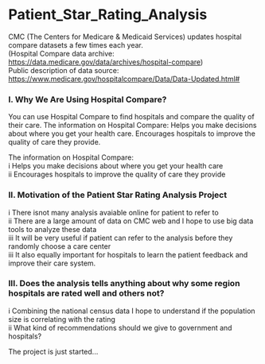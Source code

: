 # Patient_Star_Rating_Analysis
CMC (The Centers for Medicare & Medicaid Services) updates hospital compare datasets a few times each year.  
(Hospital Compare data archive: https://data.medicare.gov/data/archives/hospital-compare)  
Public description of data source: https://www.medicare.gov/hospitalcompare/Data/Data-Updated.html#

### I. Why We Are Using Hospital Compare?
You can use Hospital Compare to find hospitals and compare the quality of their care. The information on Hospital Compare: Helps you make decisions about where you get your health care. Encourages hospitals to improve the quality of care they provide.

The information on Hospital Compare:  
i Helps you make decisions about where you get your health care  
ii Encourages hospitals to improve the quality of care they provide 

### II. Motivation of the Patient Star Rating Analysis Project  
i There isnot many analysis avaiable online for patient to refer to  
ii There are a large amount of data on CMC web and I hope to use big data tools to analyze these data  
iii It will be very useful if patient can refer to the analysis before they randomly choose a care center  
iii It also equally important for hospitals to learn the patient feedback and improve their care system.

### III. Does the analysis tells anything about why some region hospitals are rated well and others not?  
i Combining the national census data I hope to understand if the population size is correlating with the rating  
ii What kind of recommendations should we give to government and hospitals?

The project is just started...
